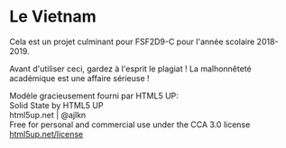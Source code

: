 # Le Vietnam

Cela est un projet culminant pour FSF2D9-C pour l'année scolaire 2018-2019.

Avant d'utiliser ceci, gardez à l'esprit le plagiat !
La malhonnêteté académique est une affaire sérieuse !

Modèle gracieusement fourni par HTML5 UP: \
Solid State by HTML5 UP \
html5up.net | @ajlkn \
Free for personal and commercial use under the CCA 3.0 license [html5up.net/license](html5up.net/license)
